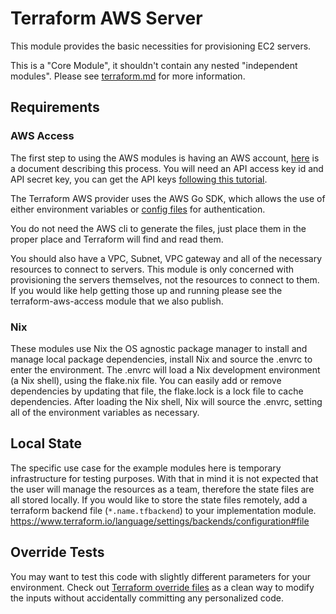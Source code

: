# Terraform AWS Server

This module provides the basic necessities for provisioning EC2 servers.

This is a "Core Module", it shouldn't contain any nested "independent modules". Please see [terraform.md](./terraform.md) for more information.

## Requirements

### AWS Access

The first step to using the AWS modules is having an AWS account, [here](https://docs.aws.amazon.com/accounts/latest/reference/manage-acct-creating.html) is a document describing this process.
You will need an API access key id and API secret key, you can get the API keys [following this tutorial](https://docs.aws.amazon.com/IAM/latest/UserGuide/id_credentials_access-keys.html#Using_CreateAccessKey).

The Terraform AWS provider uses the AWS Go SDK, which allows the use of either environment variables or [config files](https://docs.aws.amazon.com/cli/latest/userguide/cli-configure-files.html#cli-configure-files-settings) for authentication.

You do not need the AWS cli to generate the files, just place them in the proper place and Terraform will find and read them.

You should also have a VPC, Subnet, VPC gateway and all of the necessary resources to connect to servers.
This module is only concerned with provisioning the servers themselves, not the resources to connect to them.
If you would like help getting those up and running please see the terraform-aws-access module that we also publish.

### Nix

These modules use Nix the OS agnostic package manager to install and manage local package dependencies,
 install Nix and source the .envrc to enter the environment.
The .envrc will load a Nix development environment (a Nix shell), using the flake.nix file.
You can easily add or remove dependencies by updating that file, the flake.lock is a lock file to cache dependencies.
After loading the Nix shell, Nix will source the .envrc, setting all of the environment variables as necessary.

## Local State

The specific use case for the example modules here is temporary infrastructure for testing purposes.
With that in mind it is not expected that the user will manage the resources as a team, therefore the state files are all stored locally.
If you would like to store the state files remotely, add a terraform backend file (`*.name.tfbackend`) to your implementation module.
https://www.terraform.io/language/settings/backends/configuration#file

## Override Tests

You may want to test this code with slightly different parameters for your environment.
Check out [Terraform override files](https://developer.hashicorp.com/terraform/language/files/override) as a clean way to modify the inputs without accidentally committing any personalized code.
